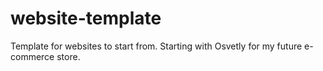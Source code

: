 # website-template

Template for websites to start from. Starting with Osvetly for my future e-commerce store.
